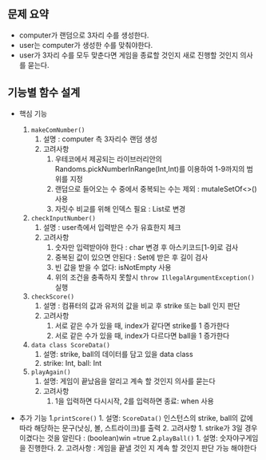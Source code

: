 ## 문제 요약

- computer가 랜덤으로 3자리 수를 생성한다.
- user는 computer가 생성한 수를 맞춰야한다.
- user가 3자리 수를 모두 맞춘다면 게임을 종료할 것인지 새로 진행할 것인지 의사를 묻는다.

## 기능별 함수 설계

- 핵심 기능
    1. `makeComNumber()`
        1. 설명 : computer 측 3자리수 랜덤 생성
        2. 고려사항
            1. 우테코에서 제공되는 라이브러리안의 Randoms.pickNumberInRange(Int,Int)를 이용하여 1-9까지의 범위를 지정
            2. 랜덤으로 들어오는 수 중에서 중복되는 수는 제외 : mutaleSetOf<>() 사용
            3. 자릿수 비교를 위해 인덱스 필요 : List로 변경
    2. `checkInputNumber()`
        1. 설명 : user측에서 입력받은 수가 유효한지 체크
        2. 고려사항
            1. 숫자만 입력받아야 한다 : char 변경 후 아스키코드[1-9]로 검사
            2. 중복된 값이 있으면 안된다 : Set에 받은 후 길이 검사
            3. 빈 값을 받을 수 없다: isNotEmpty 사용
            4. 위의 조건을 충족하지 못할시 `throw IllegalArgumentException()` 실행
    3. `checkScore()`
        1. 설명 : 컴퓨터의 값과 유저의  값을 비교 후 strike 또는 ball 인지 판단
        2. 고려사항
            1. 서로 같은 수가 있을 때, index가 같다면 strike를 1 증가한다
            2. 서로 같은 수가 있을 때, index가 다르다면 ball을 1 증가한다
    4. `data class ScoreData()`
        1. 설명: strike, ball의 데이터를 담고 있을 data class
        2.  strike: Int, ball: Int
    5. `playAgain()`
        1. 설명: 게임이 끝났음을 알리고 계속 할 것인지 의사를 묻는다
        2. 고려사항
            1. 1을 입력하면 다시시작, 2를 입력하면 종료: when 사용

- 추가 기능
    1.`printScore()`
        1. 설명: `ScoreData()` 인스턴스의 strike, ball의 값에따라 해당하는 문구(낫싱, 볼, 스트라이크)를 출력
        2. 고려사항
            1.  strike가 3일 경우 이겼다는 것을 알린다 : (boolean)win =true
    2.`playBall()`
        1. 설명: 숫자야구게임을 진행한다.
        2. 고려사항 : 게임을 끝낼 것인 지 계속 할 것인지 판단 가능 해야한다